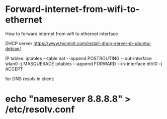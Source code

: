# Forward-internet-from-wifi-to-ethernet
How to forward internet from wifi to ethernet interface


DHCP server
https://www.tecmint.com/install-dhcp-server-in-ubuntu-debian/

IP tables:
iptables --table nat --append POSTROUTING --out-interface wlan0 -j MASQUERADE
iptables --append FORWARD --in-interface eth10 -j ACCEPT


for DNS resolv in client:
# echo "nameserver 8.8.8.8" > /etc/resolv.conf
